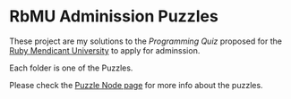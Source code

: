 # RbMU Adminission Puzzles

These project are my solutions to the *Programming Quiz* proposed for the [Ruby Mendicant University](http://university.rubymendicant.com/) to apply for adminssion.

Each folder is one of the Puzzles.

Please check the [Puzzle Node page](http://puzzlenode.com/puzzles) for more info about the puzzles.